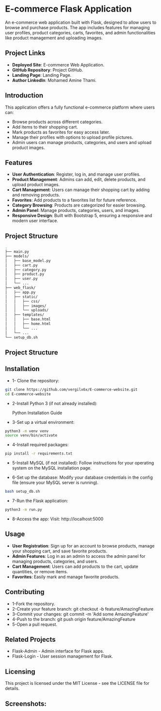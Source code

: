 # E-commerce Flask Application

An e-commerce web application built with Flask, designed to allow users to browse and purchase products. The app includes features for managing user profiles, product categories, carts, favorites, and admin functionalities like product management and uploading images.

## Project Links

- **Deployed Site**: E-commerce Web Application.
- **GitHub Repository**: Project GitHub.
- **Landing Page**: Landing Page.
- **Author LinkedIn**: Mohamed Amine Thami.

## Introduction

This application offers a fully functional e-commerce platform where users can:

- Browse products across different categories.
- Add items to their shopping cart.
- Mark products as favorites for easy access later.
- Manage their profiles with options to upload profile pictures.
- Admin users can manage products, categories, and users and upload product images.

## Features
- **User Authentication**: Register, log in, and manage user profiles.
- **Product Management**: Admins can add, edit, delete products, and upload product images.
- **Cart Management**: Users can manage their shopping cart by adding and removing products.
- **Favorites**: Add products to a favorites list for future reference.
- **Category Browsing**: Products are categorized for easier browsing.
- **Admin Panel**: Manage products, categories, users, and images.
- **Responsive Design**: Built with Bootstrap 5, ensuring a responsive and modern user interface.

## Project Structure

```bash
.
├── main.py
├── models/
│   ├── base_model.py
│   ├── cart.py
│   ├── category.py
│   ├── product.py
│   ├── user.py
│   └── ...
├── web_flask/
│   ├── app.py
│   ├── static/
│   │   ├── css/
│   │   ├── images/
│   │   └── uploads/
│   ├── templates/
│   │   ├── base.html
│   │   ├── home.html
│   │   └── ...
│   └── ...
└── setup_db.sh

```

## Project Structure

## Installation

- 1- Clone the repository:
```bash
git clone https://github.com/vergilx6x/E-commerce-website.git
cd E-commerce-website
```

- 2-Install Python 3 (if not already installed):

  Python Installation Guide

- 3-Set up a virtual environment:
```bash
python3 -m venv venv
source venv/bin/activate
```

- 4-Install required packages:
```bash
pip install -r requirements.txt
```
- 5-Install MySQL (if not installed):
  Follow instructions for your operating system on the MySQL installation page.

- 6-Set up the database:
  Modify your database credentials in the config file (ensure your MySQL server is running).
```bash
bash setup_db.sh
```

- 7-Run the Flask application:
```bash
python3 -m run.py
```
- 8-Access the app:
  Visit: http://localhost:5000
  
## Usage

- **User Registration**: Sign up for an account to browse products, manage your shopping cart, and save favorite products.
- **Admin Features**: Log in as an admin to access the admin panel for managing products, categories, and users.
- **Cart Management**: Users can add products to the cart, update quantities, or remove items.
- **Favorites**: Easily mark and manage favorite products.

## Contributing
- 1-Fork the repository.
- 2-Create your feature branch: git checkout -b feature/AmazingFeature
- 3-Commit your changes: git commit -m 'Add some AmazingFeature'
- 4-Push to the branch: git push origin feature/AmazingFeature
- 5-Open a pull request.

## Related Projects
- Flask-Admin - Admin interface for Flask apps.
- Flask-Login - User session management for Flask.

## Licensing
This project is licensed under the MIT License - see the LICENSE file for details.

## Screenshots:
